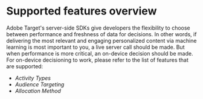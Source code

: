 # Supported features overview

Adobe Target's server-side SDKs give developers the flexibility to choose between performance and freshness of data for decisions. In other words, if delivering the most relevant and engaging personalized content via machine learning is most important to you, a live server call should be made. But when performance is more critical, an on-device decision should be made. For on-device decisioning to work, please refer to the list of features that are supported:

* *Activity Types*
* *Audience Targeting*
* *Allocation Method*